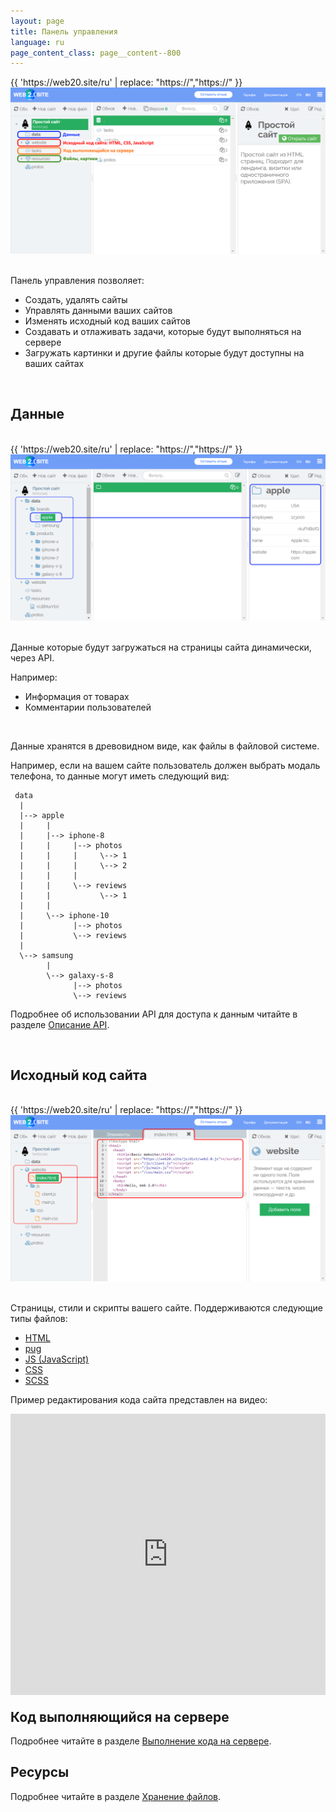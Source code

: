 ```yaml
---
layout: page
title: Панель управления
language: ru
page_content_class: page__content--800
---
```



<div class="safari">
    <div class="safari__header">
        <div class="safari__buttons">
            <div class="safari__button safari__button--red"></div>
            <div class="safari__button safari__button--orange"></div>
            <div class="safari__button safari__button--green"></div>
        </div>
        <div class="safari__address_bar">
            <div class="safari__url">{{ 'https://web20.site/ru' | replace: "https://","<span class='safari__url__https'>https://</span>" }}</div>
        </div>
    </div>
    <img class="safari__img" src="/images/docs/dashboard/intro-ru.png" />
</div>

<br>

Панель управления позволяет:
- Создать, удалять сайты
- Управлять данными ваших сайтов
- Изменять исходный код ваших сайтов
- Создавать и отлаживать задачи, которые будут выполняться на сервере
- Загружать картинки и другие файлы которые будут доступны на ваших сайтах

<br>

## Данные



<br>

<div class="safari">
    <div class="safari__header">
        <div class="safari__buttons">
            <div class="safari__button safari__button--red"></div>
            <div class="safari__button safari__button--orange"></div>
            <div class="safari__button safari__button--green"></div>
        </div>
        <div class="safari__address_bar">
            <div class="safari__url">{{ 'https://web20.site/ru' | replace: "https://","<span class='safari__url__https'>https://</span>" }}</div>
        </div>
    </div>
    <img class="safari__img" src="/images/docs/dashboard/data-ru.png" />
</div>

<br>

Данные которые будут загружаться на страницы сайта динамически, через API. 

Например:

- Информация от товарах
- Комментарии пользователей

<br>

Данные хранятся в древовидном виде, как файлы в файловой системе.

Например, если на вашем сайте пользователь должен выбрать модаль телефона,
то данные могут иметь следующий вид:

```
 data
  |
  |--> apple
  |     |
  |     |--> iphone-8
  |     |     |--> photos
  |     |     |     \--> 1
  |     |     |     \--> 2
  |     |     |
  |     |     \--> reviews
  |     |           \--> 1
  |     |
  |     \--> iphone-10
  |           |--> photos
  |           \--> reviews
  |
  \--> samsung
        |
        \--> galaxy-s-8
              |--> photos
              \--> reviews
```

Подробнее об использовании API для доступа к данным читайте в разделе [Описание API](/ru/docs/api).

<br>

## Исходный код сайта

<br>

<div class="safari">
    <div class="safari__header">
        <div class="safari__buttons">
            <div class="safari__button safari__button--red"></div>
            <div class="safari__button safari__button--orange"></div>
            <div class="safari__button safari__button--green"></div>
        </div>
        <div class="safari__address_bar">
            <div class="safari__url">{{ 'https://web20.site/ru' | replace: "https://","<span class='safari__url__https'>https://</span>" }}</div>
        </div>
    </div>
    <img class="safari__img" src="/images/docs/dashboard/website-ru.png" />
</div>

<br>

Страницы, стили и скрипты вашего сайте. Поддерживаются следующие типы файлов:

- [HTML](https://ru.wikipedia.org/wiki/HTML)
- [pug](https://pugjs.org)
- [JS (JavaScript)](https://ru.wikipedia.org/wiki/JavaScript)
- [CSS](https://ru.wikipedia.org/wiki/CSS)
- [SCSS](https://sass-lang.com/)

Пример редактирования кода сайта представлен на видео:

<div class="safari">
    <iframe width="100%" height="450" style="margin-bottom: -10px" src="https://www.youtube.com/embed/fBve_lUsWuc?rel=0&amp;showinfo=0" frameborder="0" allow="autoplay; encrypted-media" allowfullscreen></iframe>
</div>

## Код выполняющийся на сервере

 

Подробнее читайте в разделе [Выполнение кода на сервере](/ru/docs/how-to-run-code).


## Ресурсы

 
Подробнее читайте в разделе [Хранение файлов](/ru/docs/file-storage).
